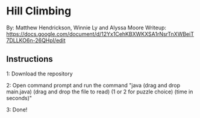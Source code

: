 # Hill Climbing
By: Matthew Hendrickson, Winnie Ly and Alyssa Moore
Writeup: https://docs.google.com/document/d/12Yx1CehKBXWKXSA1rNsrTnXWBeiT7DLLKO6n-26QHpI/edit

## Instructions

1: Download the repository

2: Open command prompt and run the command "java (drag and drop main.java) (drag and drop the file to read) (1 or 2 for puzzle choice) (time in seconds)"

3: Done! 
